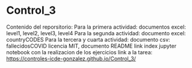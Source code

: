 # Control_3
Contenido del reporsitorio:
Para la primera actividad: documentos excel: level1, level2, level3, level4
Para la segunda actividad: documento excel: countryCODES
Para la tercera y cuarta actividad: documento csv: fallecidosCOVID
licencia MIT, documento README
link index 
jupyter notebook con la realizacion de los ejercicios
link a la tarea: https://controles-icde-gonzalez.github.io/Control_3/

